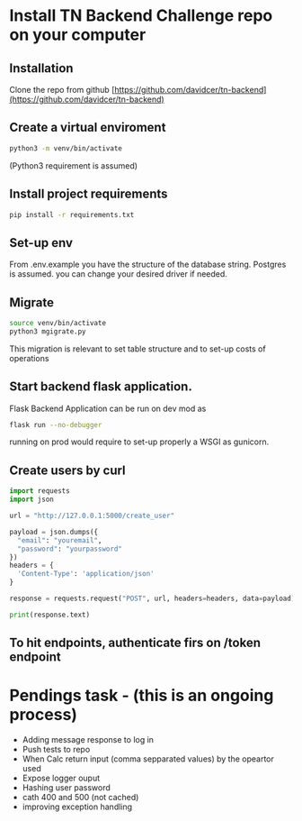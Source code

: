 # Install TN Backend Challenge repo on your computer

## Installation
Clone the repo from github [https://github.com/davidcer/tn-backend](https://github.com/davidcer/tn-backend)

## Create a virtual enviroment
```bash
python3 -m venv/bin/activate
```
(Python3 requirement is assumed)

## Install project requirements 
```bash
pip install -r requirements.txt
```

## Set-up env
From .env.example you have the structure of the database string. Postgres is assumed. you can change your desired driver if needed.

## Migrate
```bash
source venv/bin/activate
python3 mgigrate.py
```
This migration is relevant to set table structure and to set-up costs of operations


## Start backend flask application.
Flask Backend Application can be run on dev mod as
```bash
flask run --no-debugger
```
running on prod would require to set-up properly a WSGI as gunicorn.

## Create users by curl

```python
import requests
import json

url = "http://127.0.0.1:5000/create_user"

payload = json.dumps({
  "email": "youremail",
  "password": "yourpassword"
})
headers = {
  'Content-Type': 'application/json'
}

response = requests.request("POST", url, headers=headers, data=payload)

print(response.text)

```

## To hit endpoints, authenticate firs on /token endpoint


# Pendings task - (this is an ongoing process)

* Adding message response to log in 
* Push tests to repo
* When Calc return input (comma sepparated values) by the opeartor used
* Expose logger ouput 
* Hashing user password
* cath 400 and 500 (not cached)
* improving exception handling